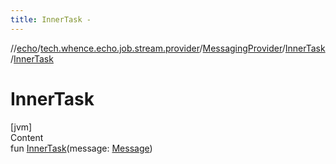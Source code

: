 ```yaml
---
title: InnerTask -
---
```

//[echo](../../../index.md)/[tech.whence.echo.job.stream.provider](../../index.md)/[MessagingProvider](../index.md)/[InnerTask](index.md)/[InnerTask](-inner-task.md)



# InnerTask  
[jvm]  
Content  
fun [InnerTask](-inner-task.md)(message: [Message](../../../tech.whence.echo.job.stream.message/-message/index.md))  



